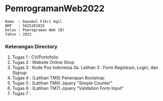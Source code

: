# PemrogramanWeb2022
```
Nama  : Dawamul Fikri Aqil
NRP   : 5025201025
Kelas : Pemrograman Web (B)
Tahun : 2022
```

### Keterangan Directory
1. Tugas 1 : CV/Portofolio
2. Tugas 2 : Website Online Shop
3. Tugas 3 : Kode Pos Indonesia
  3a. Latihan 3 : Form Registrasi, Login, dan Signup
4. Tugas 4 : (Latihan TM5) Penerapan Bootstrap
5. Tugas 5 : (Latihan TM6) Jquery "Simple Counter"
6. Tugas 6 : (Latihan TM7) Jquery "Validation Form Input"
7. Tugas 7 :
